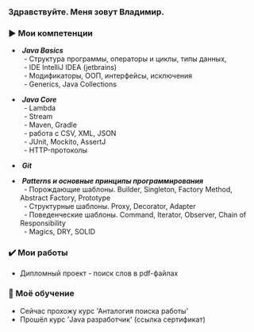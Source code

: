 ### Здравствуйте. Меня зовут Владимир.

### :arrow_forward: Мои компетенции
- &nbsp;***Java Basics*** <br>
&nbsp; - Структура программы, операторы и циклы, типы данных,  <br>
&nbsp; - IDE IntelliJ IDEA (jetbrains) <br>
&nbsp; - Модификаторы, ООП, интерфейсы, исключения <br>
&nbsp; - Generics, Java Collections <br>

- &nbsp;***Java Core*** <br>
&nbsp; - Lambda <br>
&nbsp; - Stream <br>
&nbsp; - Maven, Gradle <br>
&nbsp; - работа с CSV, XML, JSON <br>
&nbsp; - JUnit, Mockito, AssertJ <br>
&nbsp; - HTTP-протоколы <br>

- &nbsp;***Git*** <br>

- &nbsp;***Patterns и основные принципы программирования*** <br>
&nbsp; - Порождающие шаблоны. Builder, Singleton, Factory Method, Abstract Factory, Prototype <br>
&nbsp; - Структурные шаблоны. Proxy, Decorator, Adapter <br>
&nbsp; - Поведенческие шаблоны. Command, Iterator, Observer, Chain of Responsibility <br>
&nbsp; - Magics, DRY, SOLID <br>

### :heavy_check_mark: Мои работы 
- Дипломный проект - поиск слов в pdf-файлах

### :mag_right: Моё обучение
- Сейчас прохожу курс 'Анталогия поиска работы' <br>
- Прошёл курс 'Java разработчик' (ссылка сертификат)
